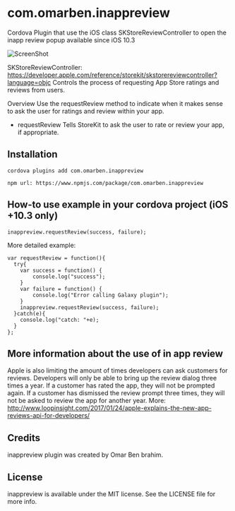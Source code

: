 # com.omarben.inappreview
Cordova Plugin that use the iOS class SKStore​Review​Controller to open the inapp review popup available since iOS 10.3


![ScreenShot](https://cdn-enterprise.discourse.org/ionicframework/uploads/default/original/3X/8/0/80f4eae62688e2a0a44b88e865b5a7f7b964a25f.jpg)


SKStore​Review​Controller: https://developer.apple.com/reference/storekit/skstorereviewcontroller?language=objc 
Controls the process of requesting App Store ratings and reviews from users.

Overview
Use the request​Review method to indicate when it makes sense to ask the user for ratings and review within your app.

+ request​Review
Tells StoreKit to ask the user to rate or review your app, if appropriate.



## Installation
```
cordova plugins add com.omarben.inappreview

npm url: https://www.npmjs.com/package/com.omarben.inappreview 
```



## How-to use example in your cordova project (iOS +10.3 only)
```
inappreview.requestReview(success, failure);
```

More detailed example:
```
var requestReview = function(){
  try{
    var success = function() {
        console.log("success");
    }
    var failure = function() {
        console.log("Error calling Galaxy plugin");
    }
    inappreview.requestReview(success, failure);
  }catch(e){
    console.log("catch: "+e);
  }
};
```

## More information about the use of in app review
Apple is also limiting the amount of times developers can ask customers for reviews. Developers will only be able to bring up the review dialog three times a year. If a customer has rated the app, they will not be prompted again. If a customer has dismissed the review prompt three times, they will not be asked to review the app for another year.
More: http://www.loopinsight.com/2017/01/24/apple-explains-the-new-app-reviews-api-for-developers/ 


## Credits

inappreview plugin was created by Omar Ben brahim.

## License

inappreview is available under the MIT license. See the LICENSE file for more info.

